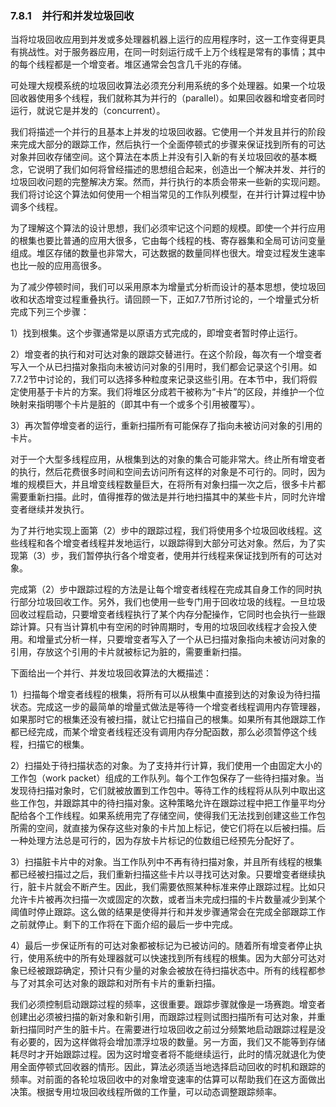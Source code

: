 ### 7.8.1　并行和并发垃圾回收

当将垃圾回收应用到并发或多处理器机器上运行的应用程序时，这一工作变得更具有挑战性。对于服务器应用，在同一时刻运行成千上万个线程是常有的事情；其中的每个线程都是一个增变者。堆区通常会包含几千兆的存储。

可处理大规模系统的垃圾回收算法必须充分利用系统的多个处理器。如果一个垃圾回收器使用多个线程，我们就称其为并行的（parallel）。如果回收器和增变者同时运行，就说它是并发的（concurrent）。

我们将描述一个并行的且基本上并发的垃圾回收器。它使用一个并发且并行的阶段来完成大部分的跟踪工作，然后执行一个全面停顿式的步骤来保证找到所有的可达对象并回收存储空间。这个算法在本质上并没有引入新的有关垃圾回收的基本概念，它说明了我们如何将曾经描述的思想组合起来，创造出一个解决并发、并行的垃圾回收问题的完整解决方案。然而，并行执行的本质会带来一些新的实现问题。我们将讨论这个算法如何使用一个相当常见的工作队列模型，在并行计算过程中协调多个线程。

为了理解这个算法的设计思想，我们必须牢记这个问题的规模。即使一个并行应用的根集也要比普通的应用大很多，它由每个线程的栈、寄存器集和全局可访问变量组成。堆区存储的数量也非常大，可达数据的数量同样也很大。增变过程发生速率也比一般的应用高很多。

为了减少停顿时间，我们可以采用原本为增量式分析而设计的基本思想，使垃圾回收和状态增变过程重叠执行。请回顾一下，正如7.7节所讨论的，一个增量式分析完成下列三个步骤：

1）找到根集。这个步骤通常是以原语方式完成的，即增变者暂时停止运行。

2）增变者的执行和对可达对象的跟踪交替进行。在这个阶段，每次有一个增变者写入一个从已扫描对象指向未被访问对象的引用时，我们都会记录这个引用。如7.7.2节中讨论的，我们可以选择多种粒度来记录这些引用。在本节中，我们将假定使用基于卡片的方案。我们将堆区分成若干被称为“卡片”的区段，并维护一个位映射来指明哪个卡片是脏的（即其中有一个或多个引用被覆写）。

3）再次暂停增变者的运行，重新扫描所有可能保存了指向未被访问对象的引用的卡片。

对于一个大型多线程应用，从根集到达的对象的集合可能非常大。终止所有增变者的执行，然后花费很多时间和空间去访问所有这样的对象是不可行的。同时，因为堆的规模巨大，并且增变线程数量巨大，在将所有对象扫描一次之后，很多卡片都需要重新扫描。此时，值得推荐的做法是并行地扫描其中的某些卡片，同时允许增变者继续并发执行。

为了并行地实现上面第（2）步中的跟踪过程，我们将使用多个垃圾回收线程。这些线程和各个增变者线程并发地运行，以跟踪得到大部分可达对象。然后，为了实现第（3）步，我们暂停执行各个增变者，使用并行线程来保证找到所有的可达对象。

完成第（2）步中跟踪过程的方法是让每个增变者线程在完成其自身工作的同时执行部分垃圾回收工作。另外，我们也使用一些专门用于回收垃圾的线程。一旦垃圾回收过程启动，只要增变者线程执行了某个内存分配操作，它同时也会执行一些跟踪计算。只有当计算机中有空闲的时钟周期时，专用的垃圾回收线程才会投入使用。和增量式分析一样，只要增变者写入了一个从已扫描对象指向未被访问对象的引用，存放这个引用的卡片就被标记为脏的，需要重新扫描。

下面给出一个并行、并发垃圾回收算法的大概描述：

1）扫描每个增变者线程的根集，将所有可以从根集中直接到达的对象设为待扫描状态。完成这一步的最简单的增量式做法是等待一个增变者线程调用内存管理器，如果那时它的根集还没有被扫描，就让它扫描自己的根集。如果所有其他跟踪工作都已经完成，而某个增变者线程还没有调用内存分配函数，那么必须暂停这个线程，扫描它的根集。

2）扫描处于待扫描状态的对象。为了支持并行计算，我们使用一个由固定大小的工作包（work packet）组成的工作队列。每个工作包保存了一些待扫描对象。当发现待扫描对象时，它们就被放置到工作包中。等待工作的线程将从队列中取出这些工作包，并跟踪其中的待扫描对象。这种策略允许在跟踪过程中把工作量平均分配给各个工作线程。如果系统用完了存储空间，使得我们无法找到创建这些工作包所需的空间，就直接为保存这些对象的卡片加上标记，使它们将在以后被扫描。后一种处理方法总是可行的，因为存放卡片标记的位数组已经预先分配好了。

3）扫描脏卡片中的对象。当工作队列中不再有待扫描对象，并且所有线程的根集都已经被扫描过之后，我们重新扫描这些卡片以寻找可达对象。只要增变者继续执行，脏卡片就会不断产生。因此，我们需要依照某种标准来停止跟踪过程。比如只允许卡片被再次扫描一次或固定的次数，或者当未完成扫描的卡片数量减少到某个阈值时停止跟踪。这么做的结果是使得并行和并发步骤通常会在完成全部跟踪工作之前就停止。剩下的工作将在下面介绍的最后一步中完成。

4）最后一步保证所有的可达对象都被标记为已被访问的。随着所有增变者停止执行，使用系统中的所有处理器就可以快速找到所有线程的根集。因为大部分可达对象已经被跟踪确定，预计只有少量的对象会被放在待扫描状态中。所有的线程都参与了对其余可达对象的跟踪和对所有卡片的重新扫描。

我们必须控制启动跟踪过程的频率，这很重要。跟踪步骤就像是一场赛跑。增变者创建出必须被扫描的新对象和新引用，而跟踪过程则试图扫描所有可达对象，并重新扫描同时产生的脏卡片。在需要进行垃圾回收之前过分频繁地启动跟踪过程是没有必要的，因为这样做将会增加漂浮垃圾的数量。另一方面，我们又不能等到存储耗尽时才开始跟踪过程。因为这时增变者将不能继续运行，此时的情况就退化为使用全面停顿式回收器的情形。因此，算法必须适当地选择启动回收的时机和跟踪的频率。对前面的各轮垃圾回收中的对象增变速率的估算可以帮助我们在这方面做出决策。根据专用垃圾回收线程所做的工作量，可以动态调整跟踪频率。